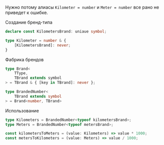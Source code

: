 Нужно потому алиасы `Kilometer = number` и `Meter = number` все рано не приведет к ошибке.

Создание бренд-типа
```ts
declare const KilometersBrand: uniaue symbol;

type Kilometer = number & {
	[KilometersBrand]: never;
}
```


Фабрика брендов
```ts
type Brand<
	TType,
	TBrand extends symbol
> = TBrand & { [key in TBrand]: never };

type BrandedNumber<
	TBrand extends symbol
> = Brand<number, TBrand>
```


Использование
```ts
type Kilometers = BrandedNumber<typeof kilometersBrand>;
type Meters = BrandedNumber<typeof metersBrand>;

const kilometersToMeters = (value: Kilometers) => value * 1000;
const metersToKilometers = (value: Meters) => value / 1000;
```